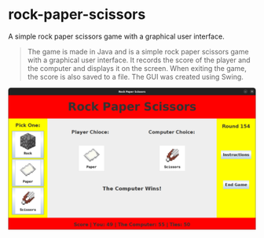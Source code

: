 # rock-paper-scissors
A simple rock paper scissors game with a graphical user interface.

>The game is made in Java and is a simple rock paper scissors game with a graphical user interface. It records the score of the player and the computer and displays it on the screen. When exiting the game, the score is also saved to a file. The GUI was created using Swing.
> 
<img src="./images/rps-gui.png">